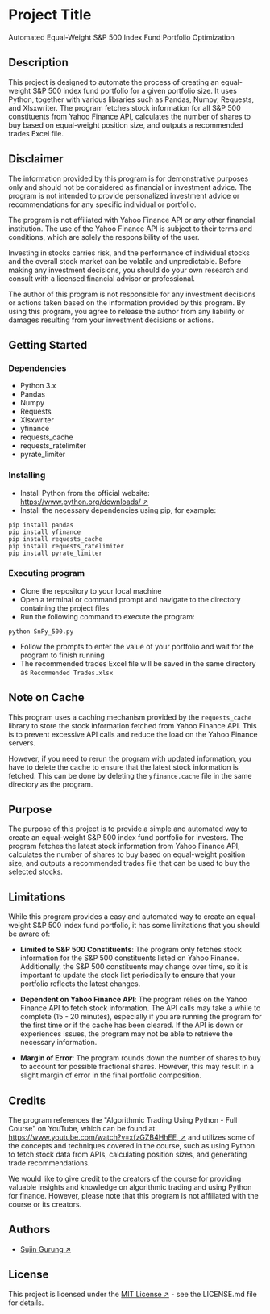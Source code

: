 # Project Title

Automated Equal-Weight S&P 500 Index Fund Portfolio Optimization

## Description

This project is designed to automate the process of creating an equal-weight S&P 500 index fund portfolio for a given portfolio size. It uses Python, together with various libraries such as Pandas, Numpy, Requests, and Xlsxwriter. The program fetches stock information for all S&P 500 constituents from Yahoo Finance API, calculates the number of shares to buy based on equal-weight position size, and outputs a recommended trades Excel file.

## Disclaimer

The information provided by this program is for demonstrative purposes only and should not be considered as financial or investment advice. The program is not intended to provide personalized investment advice or recommendations for any specific individual or portfolio. 

The program is not affiliated with Yahoo Finance API or any other financial institution. The use of the Yahoo Finance API is subject to their terms and conditions, which are solely the responsibility of the user.

Investing in stocks carries risk, and the performance of individual stocks and the overall stock market can be volatile and unpredictable. Before making any investment decisions, you should do your own research and consult with a licensed financial advisor or professional.

The author of this program is not responsible for any investment decisions or actions taken based on the information provided by this program. By using this program, you agree to release the author from any liability or damages resulting from your investment decisions or actions.

## Getting Started

### Dependencies

* Python 3.x
* Pandas
* Numpy
* Requests
* Xlsxwriter
* yfinance
* requests_cache
* requests_ratelimiter
* pyrate_limiter

### Installing

* Install Python from the official website: [https://www.python.org/downloads/ ↗](https://www.python.org/downloads/)
* Install the necessary dependencies using pip, for example:
```
pip install pandas
pip install yfinance
pip install requests_cache
pip install requests_ratelimiter
pip install pyrate_limiter
```

### Executing program

* Clone the repository to your local machine
* Open a terminal or command prompt and navigate to the directory containing the project files
* Run the following command to execute the program:
```
python SnPy_500.py
```
* Follow the prompts to enter the value of your portfolio and wait for the program to finish running
* The recommended trades Excel file will be saved in the same directory as `Recommended Trades.xlsx`

## Note on Cache

This program uses a caching mechanism provided by the `requests_cache` library to store the stock information fetched from Yahoo Finance API. This is to prevent excessive API calls and reduce the load on the Yahoo Finance servers.

However, if you need to rerun the program with updated information, you have to delete the cache to ensure that the latest stock information is fetched. This can be done by deleting the `yfinance.cache` file in the same directory as the program.

## Purpose

The purpose of this project is to provide a simple and automated way to create an equal-weight S&P 500 index fund portfolio for investors. The program fetches the latest stock information from Yahoo Finance API, calculates the number of shares to buy based on equal-weight position size, and outputs a recommended trades file that can be used to buy the selected stocks.

## Limitations

While this program provides a easy and automated way to create an equal-weight S&P 500 index fund portfolio, it has some limitations that you should be aware of:

* **Limited to S&P 500 Constituents**: The program only fetches stock information for the S&P 500 constituents listed on Yahoo Finance. Additionally, the S&P 500 constituents may change over time, so it is important to update the stock list periodically to ensure that your portfolio reflects the latest changes.

* **Dependent on Yahoo Finance API**: The program relies on the Yahoo Finance API to fetch stock information. The API calls may take a while to complete (15 - 20 minutes), especially if you are running the program for the first time or if the cache has been cleared. If the API is down or experiences issues, the program may not be able to retrieve the necessary information.

* **Margin of Error**: The program rounds down the number of shares to buy to account for possible fractional shares. However, this may result in a slight margin of error in the final portfolio composition.


## Credits

The program references the "Algorithmic Trading Using Python - Full Course" on YouTube, which can be found at [https://www.youtube.com/watch?v=xfzGZB4HhEE, ↗](https://www.youtube.com/watch?v=xfzGZB4HhEE,) and utilizes some of the concepts and techniques covered in the course, such as using Python to fetch stock data from APIs, calculating position sizes, and generating trade recommendations. 

We would like to give credit to the creators of the course for providing valuable insights and knowledge on algorithmic trading and using Python for finance. However, please note that this program is not affiliated with the course or its creators.

## Authors

* [Sujin Gurung ↗](https://github.com/Syddhartha-99)

## License

This project is licensed under the [MIT License ↗](https://opensource.org/licenses/MIT) - see the LICENSE.md file for details.
